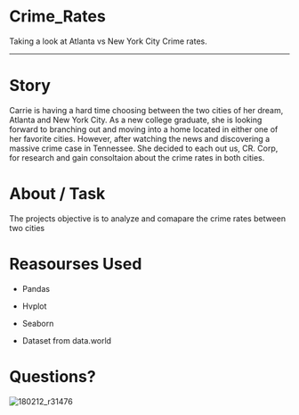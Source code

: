 # Crime_Rates
Taking a look at Atlanta vs New York City Crime rates.
***

# Story
Carrie is having a hard time choosing between the two cities of her dream, Atlanta and New York City. As a new college graduate, she is looking forward to branching out and moving into a home located in either one of her favorite cities. However, after watching the news and discovering a massive crime case in Tennessee. She decided to each out us, CR. Corp, for research and gain consoltaion about the crime rates in both cities. 

# About / Task
The projects objective is to analyze and comapare the crime rates between two cities

# Reasourses Used
* Pandas
* Hvplot
* Seaborn

* Dataset from data.world

# Questions?

![180212_r31476](https://user-images.githubusercontent.com/97075894/157775960-05aab79b-cc05-4556-80ba-d671e2236e5f.gif)
